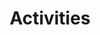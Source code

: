 ---
layout: activities
title: "Activities"
permalink: /activities/
collection: activities
entries_layout: posts
classes: wide
author_profile: true
---